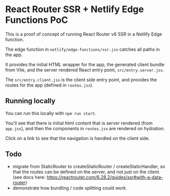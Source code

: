 # React Router SSR + Netlify Edge Functions PoC

This is a proof of concept of running React Router v6 SSR in a Netlify Edge function.

The edge function in `netlify/edge-functions/ssr.jsx` catches all paths in the app.

It provides the initial HTML wrapper for the app, the generated client bundle from Vite, and the server rendered React entry point, `src/entry.server.jsx`.

The `src/entry.client.jsx` is the client side entry point, and provides the routes for the app (defined in `routes.jsx`).

## Running locally

You can run this locally with `npm run start`.

You'll see that there is initial html content that is server rendered (from `app.jsx`), and then the components in `routes.jsx` are rendered on hydration.

Click on a link to see that the navigation is handled on the client side.

## Todo

- migrate from StaticRouter to createStaticRouter / createStaticHandler, so that the routes can be defined on the server, and not just on the client. (see docs here: https://reactrouter.com/6.28.2/guides/ssr#with-a-data-router)
- demonstrate how bundling / code splitting could work.
